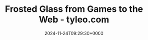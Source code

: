 ---
title: Frosted Glass from Games to the Web - tyleo.com
slug: 20241124T092930
date: 2024-11-24T09:29:30+0000
params:
  url: https://www.tyleo.com/html-glass.html
tags:
- css
---